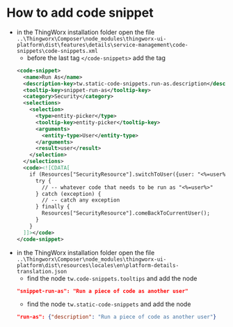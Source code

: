 # How to add code snippet
- in the ThingWorx installation folder open the file `..\Thingworx\Composer\node_modules\thingworx-ui-platform\dist\features\details\service-management\code-snippets\code-snippets.xml`
  - before the last tag `</code-snippets>` add the tag
  ```XML
  <code-snippet>
    <name>Run As</name>
    <description-key>tw.static-code-snippets.run-as.description</description-key>
    <tooltip-key>snippet-run-as</tooltip-key>
    <category>Security</category>
    <selections>
      <selection>
        <type>entity-picker</type>
        <tooltip-key>entity-picker</tooltip-key>
        <arguments>
          <entity-type>User</entity-type>
        </arguments>
        <result>user</result>
      </selection>
    </selections>
    <code><![CDATA[
      if (Resources["SecurityResource"].switchToUser({user: "<%=user%>"})) {
        try {
          // -- whatever code that needs to be run as "<%=user%>"
        } catch (exception) {
          // -- catch any exception
        } finally {
          Resources["SecurityResource"].comeBackToCurrentUser();
        }
      }
    ]]></code>
  </code-snippet>
  ```
- in the ThingWorx installation folder open the file `..\Thingworx\Composer\node_modules\thingworx-ui-platform\dist\resources\locales\en\platform-details-translation.json`
  - find the node `tw.code-snippets.tooltips` and add the node
  ```JSON
  "snippet-run-as": "Run a piece of code as another user"
  ```
  - find the node `tw.static-code-snippets` and add the node
  ```JSON
  "run-as": {"description": "Run a piece of code as another user"}
  ```